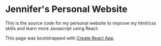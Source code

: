 # Jennifer's Personal Website
This is the source code for my personal website to improve my html/css skills and learn more Javascript using React. 

This page was bootstrapped with [Create React App](https://create-react-app.dev/docs/getting-started/).
